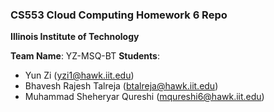 ### CS553 Cloud Computing Homework 6 Repo
**Illinois Institute of Technology**  

**Team Name**: YZ-MSQ-BT
**Students**:  
* Yun Zi (yzi1@hawk.iit.edu)
* Bhavesh Rajesh Talreja (btalreja@hawk.iit.edu)
* Muhammad Sheheryar Qureshi (mqureshi6@hawk.iit.edu) 
